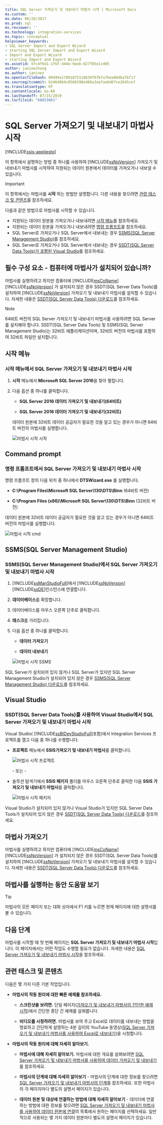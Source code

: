 ```yaml
---
title: SQL Server 가져오기 및 내보내기 마법사 시작 | Microsoft Docs
ms.custom: ''
ms.date: 06/20/2017
ms.prod: sql
ms.reviewer: ''
ms.technology: integration-services
ms.topic: conceptual
helpviewer_keywords:
- SQL Server Import and Export Wizard
- starting SQL Server Import and Export Wizard
- Import and Export Wizard
- starting Import and Export Wizard
ms.assetid: 5fc4f6d1-1f6f-444e-9aeb-827f85e1c405
author: janinezhang
ms.author: janinez
ms.openlocfilehash: 09499a17091875118630f07bfa7bea80dbafbf17
ms.sourcegitcommit: b2464064c0566590e486a3aafae6d67ce2645cef
ms.translationtype: HT
ms.contentlocale: ko-KR
ms.lasthandoff: 07/15/2019
ms.locfileid: "68023661"
---
```

# <a name="start-the-sql-server-import-and-export-wizard"></a>SQL Server 가져오기 및 내보내기 마법사 시작

[!INCLUDE[ssis-appliesto](../../includes/ssis-appliesto-ssvrpluslinux-asdb-asdw-xxx.md)]




이 항목에서 설명하는 방법 중 하나를 사용하여 [!INCLUDE[ssNoVersion](../../includes/ssnoversion-md.md)] 가져오기 및 내보내기 마법사를 시작하여 지원되는 데이터 원본에서 데이터를 가져오거나 내보낼 수 있습니다.

> [!IMPORTANT]
> 이 항목에서는 마법사를 **시작** 하는 방법만 설명합니다. 다른 내용을 찾으려면 [관련 태스크 및 콘텐츠](#related)를 참조하세요.

다음과 같은 방법으로 마법사를 시작할 수 있습니다.
-   지원되는 데이터 원본을 가져오거나 내보내려면 [시작 메뉴](#startStart)를 참조하세요.
-   지원되는 데이터 원본을 가져오거나 내보내려면 [명령 프롬프트](#startCmd)를 참조하세요. 
-   SQL Server로 가져오거나 SQL Server에서 내보내는 경우 [SSMS(SQL Server Management Studio)](#startSSMS)를 참조하세요.
-   SQL Server로 가져오거나 SQL Server에서 내보내는 경우 [SSDT(SQL Server Data Tools)가 포함된 Visual Studio](#startVS)를 참조하세요.

## <a name="prerequisite---is-the-wizard-installed-on-your-computer"></a>필수 구성 요소 - 컴퓨터에 마법사가 설치되어 있습니까?
마법사를 실행하려고 하지만 컴퓨터에 [!INCLUDE[msCoName](../../includes/msconame-md.md)] [!INCLUDE[ssNoVersion](../../includes/ssnoversion-md.md)] 가 설치되지 않은 경우 SSDT(SQL Server Data Tools)를 설치하여 [!INCLUDE[ssNoVersion](../../includes/ssnoversion-md.md)] 가져오기 및 내보내기 마법사를 설치할 수 있습니다. 자세한 내용은 [SSDT(SQL Server Data Tools) 다운로드](https://msdn.microsoft.com/library/mt204009.aspx)를 참조하세요.

> [!NOTE]
> 64비트 버전의 SQL Server 가져오기 및 내보내기 마법사를 사용하려면 SQL Server를 설치해야 합니다. SSDT(SQL Server Data Tools) 및 SSMS(SQL Server Management Studio)는 32비트 애플리케이션이며, 32비트 버전의 마법사를 포함하여 32비트 파일만 설치합니다.

## <a name="startStart"></a> 시작 메뉴  
### <a name="start-the-sql-server-import-and-export-wizard-from-the-start-menu"></a>시작 메뉴에서 SQL Server 가져오기 및 내보내기 마법사 시작
1.  **시작** 메뉴에서 **Microsoft SQL Server 2016**을 찾아 펼칩니다.
3.  다음 옵션 중 하나를 클릭합니다.
  
    -   **SQL Server 2016 데이터 가져오기 및 내보내기(64비트)**
          
    -   **SQL Server 2016 데이터 가져오기 및 내보내기(32비트)**  
  
    데이터 원본에 32비트 데이터 공급자가 필요한 것을 알고 있는 경우가 아니면 64비트 버전의 마법사를 실행합니다.
 
    ![마법사 시작 시작](../../integration-services/import-export-data/media/start-wizard-start.jpg)
  
## <a name="startCmd"></a> Command prompt
### <a name="start-the-sql-server-import-and-export-wizard-from-the-command-prompt"></a>명령 프롬프트에서 SQL Server 가져오기 및 내보내기 마법사 시작  
명령 프롬프트 창의 다음 위치 중 하나에서 **DTSWizard.exe** 를 실행합니다.  
  
-   **C:\Program Files\Microsoft SQL Server\130\DTS\Binn** (64비트 버전)  
  
-   **C:\Program Files (x86)\Microsoft SQL Server\130\DTS\Binn** (32비트 버전)  
  
데이터 원본에 32비트 데이터 공급자가 필요한 것을 알고 있는 경우가 아니면 64비트 버전의 마법사를 실행합니다.

![마법사 시작 cmd](../../integration-services/import-export-data/media/start-wizard-cmd.jpg)  
  
## <a name="startSSMS"></a> SSMS(SQL Server Management Studio)
### <a name="start-the-sql-server-import-and-export-wizard-from-sql-server-management-studio-ssms"></a>SSMS(SQL Server Management Studio)에서 SQL Server 가져오기 및 내보내기 마법사 시작    
1.  [!INCLUDE[ssManStudioFull](../../includes/ssmanstudiofull-md.md)]에서 [!INCLUDE[ssNoVersion](../../includes/ssnoversion-md.md)] [!INCLUDE[ssDE](../../includes/ssde-md.md)]인스턴스에 연결합니다.
    
2.  **데이터베이스**를 확장합니다.
3.  데이터베이스를 마우스 오른쪽 단추로 클릭합니다.
4.  **태스크**를 가리킵니다.
5.  다음 옵션 중 하나를 클릭합니다.
  
    -   **데이터 가져오기**
      
    -   **데이터 내보내기**  

    ![마법사 시작 SSMS](../../integration-services/import-export-data/media/start-wizard-ssms.jpg) 

SQL Server가 설치되어 있지 않거나 SQL Server가 있지만 SQL Server Management Studio가 설치되어 있지 않은 경우 [SSMS(SQL Server Management Studio) 다운로드](../../ssms/download-sql-server-management-studio-ssms.md)를 참조하세요.
  
## <a name="startVS"></a> Visual Studio
### <a name="start-the-sql-server-import-and-export-wizard-from-visual-studio-with-sql-server-data-tools-ssdt"></a>SSDT(SQL Server Data Tools)를 사용하여 Visual Studio에서 SQL Server 가져오기 및 내보내기 마법사 시작 
 Visual Studio( [!INCLUDE[ssBIDevStudioFull](../../includes/ssbidevstudiofull-md.md)]포함)에서 Integration Services 프로젝트를 열고 다음 중 하나를 수행합니다. 
  
-   **프로젝트** 메뉴에서 **SSIS가져오기 및 내보내기 마법사**를 클릭합니다. 

    ![마법사 시작 프로젝트](../../integration-services/import-export-data/media/start-wizard-project.jpg) 
    
    \- 또는 -
    
-   솔루션 탐색기에서 **SSIS 패키지** 폴더를 마우스 오른쪽 단추로 클릭한 다음 **SSIS 가져오기 및 내보내기 마법사**를 클릭합니다.

    ![마법사 시작 패키지](../../integration-services/import-export-data/media/start-wizard-packages.jpg)

Visual Studio가 설치되어 있지 않거나 Visual Studio가 있지만 SQL Server Data Tools가 설치되어 있지 않은 경우 [SSDT(SQL Server Data Tools) 다운로드](../../ssdt/download-sql-server-data-tools-ssdt.md)를 참조하세요.

## <a name="get-the-wizard"></a>마법사 가져오기
마법사를 실행하려고 하지만 컴퓨터에 [!INCLUDE[msCoName](../../includes/msconame-md.md)] [!INCLUDE[ssNoVersion](../../includes/ssnoversion-md.md)] 가 설치되지 않은 경우 SSDT(SQL Server Data Tools)를 설치하여 [!INCLUDE[ssNoVersion](../../includes/ssnoversion-md.md)] 가져오기 및 내보내기 마법사를 설치할 수 있습니다. 자세한 내용은 [SSDT(SQL Server Data Tools) 다운로드](https://msdn.microsoft.com/library/mt204009.aspx)를 참조하세요.

## <a name="get-help-while-the-wizard-is-running"></a>마법사를 실행하는 동안 도움말 보기
> [!TIP]
> 마법사의 모든 페이지 또는 대화 상자에서 F1 키를 누르면 현재 페이지에 대한 설명서를 볼 수 있습니다.   

 ## <a name="whats-next"></a>다음 단계  
 마법사를 시작할 때 첫 번째 페이지는 **SQL Server 가져오기 및 내보내기 마법사 시작**입니다. 이 페이지에서는 어떤 작업도 수행할 필요가 없습니다. 자세한 내용은 [SQL Server 가져오기 및 내보내기 마법사 시작](../../integration-services/import-export-data/welcome-to-sql-server-import-and-export-wizard.md)을 참조하세요.  
  
## <a name="related"></a> 관련 태스크 및 콘텐츠  
 다음은 몇 가지 다른 기본 작업입니다.
-   **마법사의 작동 원리에 대한 빠른 예제를 참조하세요.**

    -   **스크린샷을 보려면.** 단일 페이지([가져오기 및 내보내기 마법사의 간단한 예제 시작](../../integration-services/import-export-data/get-started-with-this-simple-example-of-the-import-and-export-wizard.md))에서 간단한 종단 간 예제를 살펴봅니다.

    -   **비디오를 시청하려면.** 마법사를 보여 주고 Excel로 데이터를 내보내는 방법을 명료하고 간단하게 설명하는 4분 길이의 YouTube 동영상([SQL Server 가져오기 및 내보내기 마법사를 사용하여 Excel로 내보내기](https://go.microsoft.com/fwlink/?linkid=829049))을 시청합니다.

-   **마법사의 작동 원리에 대해 자세히 알아보기.**

    -   **마법사에 대해 자세히 알아보기.** 마법사에 대한 개요를 살펴보려면 [SQL Server 가져오기 및 내보내기 마법사를 사용하여 데이터 가져오기 및 내보내기](../../integration-services/import-export-data/import-and-export-data-with-the-sql-server-import-and-export-wizard.md)를 참조하세요.

    -   **마법사의 단계에 대해 자세히 알아보기** - 마법사의 단계에 대한 정보를 찾으려면 [SQL Server 가져오기 및 내보내기 마법사의 단계](../../integration-services/import-export-data/steps-in-the-sql-server-import-and-export-wizard.md)를 참조하세요. 또한 마법사의 각 페이지마다 별도의 설명서 페이지가 있습니다.

    -   **데이터 원본 및 대상에 연결하는 방법에 대해 자세히 알아보기** - 데이터에 연결하는 방법에 대한 정보를 찾으려면 [SQL Server 가져오기 및 내보내기 마법사를 사용하여 데이터 원본에 연결](../../integration-services/import-export-data/connect-to-data-sources-with-the-sql-server-import-and-export-wizard.md)의 목록에서 원하는 페이지를 선택하세요. 일반적으로 사용되는 몇 가지 데이터 원본마다 별도의 설명서 페이지가 있습니다.


